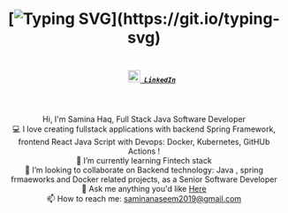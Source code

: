 <h1 align="center">

  [![Typing SVG](https://readme-typing-svg.herokuapp.com?color=030001&background=55EAF600&lines=Hello+I+am+Samina+Haq;Full+Stack+Developer;Java[Spring]+React+DevOps;Nice+to+meet+you...)](https://git.io/typing-svg)


</h1>
  
<h5 align="center">
  <code>
    <a href="https://www.linkedin.com/in/saminatechnopreneur/" title="LinkedIn Profile"><img width="22" src="https://raw.githubusercontent.com/zumrudu-anka/zumrudu-anka/de6fc260d1b508b886eb59b723ae9970d45a5f11/images/linkedin.svg"> LinkedIn</a></code>

</h5>
<br>
  <p align="center">
  Hi, I'm Samina Haq, Full Stack Java Software Developer
  <br>
  💻 I love creating fullstack applications with backend Spring Framework, frontend React Java Script with Devops: Docker, Kubernetes, GitHUb Actions !
  <br>
  🌱  I’m currently learning Fintech stack 
  <br>
  👯 I’m looking to collaborate on Backend technology: Java , spring frmaeworks and Docker related projects, as a Senior Software Developer
  <br>
  💬 Ask me anything you'd like <a href="https://github.com/samimahaq/samimahaq/issues" title="Issues">Here</a>
  <br>
  📫 How to reach me: <a href="mailto: saminanaseem2019@gmail.com">saminanaseem2019@gmail.com</a>
</p>



